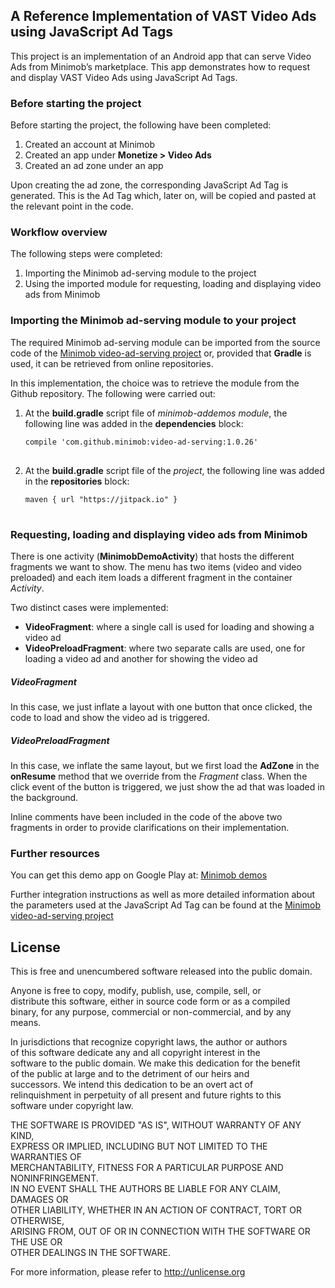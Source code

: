 <div id="D-adtag-refimp">
<h2>A Reference Implementation of VAST Video Ads using JavaScript Ad Tags</h2>
    <p>This project is an implementation of an Android app that can serve Video Ads from Minimob’s marketplace. This app demonstrates how to request and display VAST Video Ads using JavaScript Ad Tags.</p>
<h3>Before starting the project</h3>
    <p>Before starting the project, the following have been completed:</p>
<ol>
    <li>Created an account at Minimob </li>
    <li>Created an app under <strong>Monetize &gt; Video Ads</strong> </li>
    <li>Created an ad zone under an app</li>
</ol>
    <p>Upon creating the ad zone, the corresponding JavaScript Ad Tag is generated. This is the Ad Tag which, later on, will be copied and pasted at the relevant point in the code.</p>
<h3>Workflow overview</h3>
    <p>The following steps were completed:</p>
<ol>
    <li>Importing the Minimob ad-serving module to the project</li>
    <li>Using the imported module for requesting, loading and displaying video ads from Minimob </li>
</ol>
<h3>Importing the Minimob ad-serving module to your project</h3>
    <p>The required Minimob ad-serving module can be imported from the source code of the <a href="https://github.com/minimob/video-ad-serving" target="_blank">Minimob video-ad-serving project</a> or, provided that <strong>Gradle</strong> is used, it can be retrieved from online repositories.</p>
    <p>In this implementation, the choice was to retrieve the module from the Github repository. The following were carried out:</p>
<ol>
    <li>At the <strong>build.gradle</strong> script file of <em>minimob-addemos module</em>, the following line was added in the <strong>dependencies</strong> block:</li>
<pre class="prettyprint linenums=5">
<code>compile 'com.github.minimob:video-ad-serving:1.0.26'
</code>
</pre>
    <li>At the <strong>build.gradle</strong> script file of the <em>project</em>, the following line was added in the <strong>repositories</strong> block:</li>
<pre class="prettyprint linenums=5">
<code>maven { url "https://jitpack.io" }
</code>
</pre>
</ol>
<h3>Requesting, loading and displaying video ads from Minimob</h3>
    <p>There is one activity (<strong>MinimobDemoActivity</strong>) that hosts the different fragments we want to show. The menu has two items (video and video preloaded) and each item loads a different fragment in the container <em>Activity</em>.</p>
    <p>Two distinct cases were implemented:</p>
<ul>
    <li><strong>VideoFragment</strong>: where a single call is used for loading and showing a video ad</li>
    <li><strong>VideoPreloadFragment</strong>: where two separate calls are used, one for loading a video ad and another for showing the video ad  </li>
</ul>
<h5>VideoFragment</h5>
    <p>In this case, we just inflate a layout with one button that once clicked, the code to load and show the video ad is triggered.</p>
<h5>VideoPreloadFragment</h5>
    <p>In this case, we inflate the same layout, but we first load the <strong>AdZone</strong> in the <strong>onResume</strong> method that we override from the <em>Fragment</em> class. When the click event of the button is triggered, we just show the ad that was loaded in the background.</p>
    <p>Inline comments have been included in the code of the above two fragments in order to provide clarifications on their implementation.</p>
<h3>Further resources</h3>
    <p>You can get this demo app on Google Play at: <a href="https://play.google.com/store/apps/details?id=com.minimob.addemos" target="_blank">Minimob demos</a></p>
    <p>Further integration instructions as well as more detailed information about the parameters used at the JavaScript Ad Tag can be found at the <a href="https://github.com/minimob/video-ad-serving" target="_blank">Minimob video-ad-serving project</a></p>
</div>
<div id="D-adtag-license">
<h2>License</h2>
    <p>This is free and unencumbered software released into the public domain.</p>
    <p>Anyone is free to copy, modify, publish, use, compile, sell, or<br />
distribute this software, either in source code form or as a compiled<br />
binary, for any purpose, commercial or non-commercial, and by any<br />
means.</p>
    <p>In jurisdictions that recognize copyright laws, the author or authors<br />
of this software dedicate any and all copyright interest in the<br />
software to the public domain. We make this dedication for the benefit<br />
of the public at large and to the detriment of our heirs and<br />
successors. We intend this dedication to be an overt act of<br />
relinquishment in perpetuity of all present and future rights to this<br />
software under copyright law.</p>
    <p>THE SOFTWARE IS PROVIDED "AS IS", WITHOUT WARRANTY OF ANY KIND,<br />
EXPRESS OR IMPLIED, INCLUDING BUT NOT LIMITED TO THE WARRANTIES OF<br />
MERCHANTABILITY, FITNESS FOR A PARTICULAR PURPOSE AND NONINFRINGEMENT.<br />
IN NO EVENT SHALL THE AUTHORS BE LIABLE FOR ANY CLAIM, DAMAGES OR<br />
OTHER LIABILITY, WHETHER IN AN ACTION OF CONTRACT, TORT OR OTHERWISE,<br />
ARISING FROM, OUT OF OR IN CONNECTION WITH THE SOFTWARE OR THE USE OR<br />
OTHER DEALINGS IN THE SOFTWARE.</p>
    <p>For more information, please refer to <a href="http://unlicense.org/" target="_blank">http://unlicense.org</a></p>
</div>

